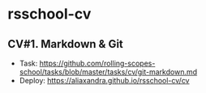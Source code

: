 # rsschool-cv
## CV#1. Markdown &amp; Git
* Task: https://github.com/rolling-scopes-school/tasks/blob/master/tasks/cv/git-markdown.md
* Deploy: https://aliaxandra.github.io/rsschool-cv/cv
